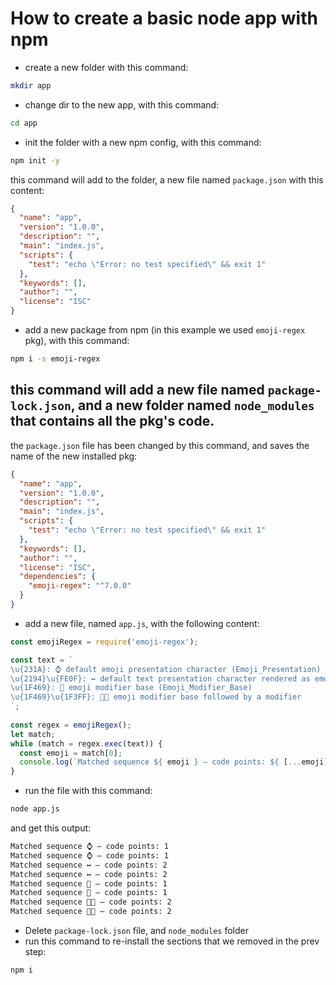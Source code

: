 # How to create a basic node app with npm

* create a new folder with this command:
```bash
mkdir app
```
* change dir to the new app, with this command:
```bash
cd app
```
* init the folder with a new npm config, with this command:
```bash
npm init -y
```
this command will add to the folder, a new file named `package.json` with this content:
```json
{
  "name": "app",
  "version": "1.0.0",
  "description": "",
  "main": "index.js",
  "scripts": {
    "test": "echo \"Error: no test specified\" && exit 1"
  },
  "keywords": [],
  "author": "",
  "license": "ISC"
}
```
* add a new package from npm (in this example we used `emoji-regex` pkg), with this command:
```bash
npm i -s emoji-regex
```
this command will add a new file named `package-lock.json`, and a new folder named `node_modules` that contains all the pkg's code. 
---
the `package.json` file has been changed by this command, and saves the name of the new installed pkg:
```json
{
  "name": "app",
  "version": "1.0.0",
  "description": "",
  "main": "index.js",
  "scripts": {
    "test": "echo \"Error: no test specified\" && exit 1"
  },
  "keywords": [],
  "author": "",
  "license": "ISC",
  "dependencies": {
    "emoji-regex": "^7.0.0"
  }
}

```
* add a new file, named `app.js`, with the following content:
```javascript
const emojiRegex = require('emoji-regex');

const text = `
\u{231A}: ⌚ default emoji presentation character (Emoji_Presentation)
\u{2194}\u{FE0F}: ↔️ default text presentation character rendered as emoji
\u{1F469}: 👩 emoji modifier base (Emoji_Modifier_Base)
\u{1F469}\u{1F3FF}: 👩🏿 emoji modifier base followed by a modifier
`;
 
const regex = emojiRegex();
let match;
while (match = regex.exec(text)) {
  const emoji = match[0];
  console.log(`Matched sequence ${ emoji } — code points: ${ [...emoji].length }`);
}
```
* run the file with this command:
```bash
node app.js
```
and get this output:
```bash
Matched sequence ⌚ — code points: 1
Matched sequence ⌚ — code points: 1
Matched sequence ↔️ — code points: 2
Matched sequence ↔️ — code points: 2
Matched sequence 👩 — code points: 1
Matched sequence 👩 — code points: 1
Matched sequence 👩🏿 — code points: 2
Matched sequence 👩🏿 — code points: 2
```
* Delete `package-lock.json` file, and `node_modules` folder
* run this command to re-install the sections that we removed in the prev step:
```bash
npm i
```